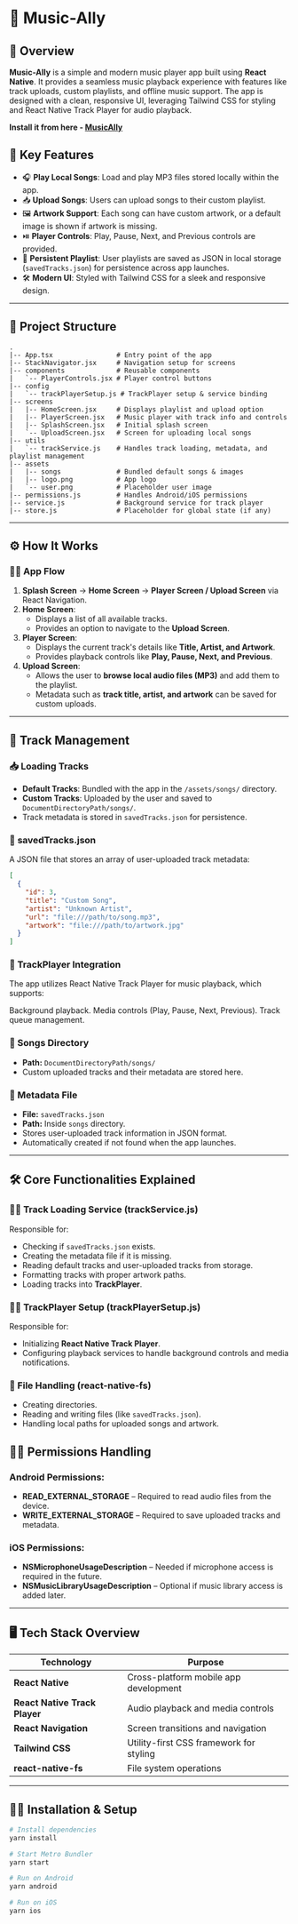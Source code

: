 # 🎵 Music-Ally

## 📱 Overview
**Music-Ally** is a simple and modern music player app built using **React Native**. It provides a seamless music playback experience with features like track uploads, custom playlists, and offline music support. The app is designed with a clean, responsive UI, leveraging Tailwind CSS for styling and React Native Track Player for audio playback.

**Install it from here - [MusicAlly](MusicAlly.apk)**

## 🚀 Key Features
- 🎧 **Play Local Songs**: Load and play MP3 files stored locally within the app.
- 📥 **Upload Songs**: Users can upload songs to their custom playlist.
- 🖼️ **Artwork Support**: Each song can have custom artwork, or a default image is shown if artwork is missing.
- ⏯️ **Player Controls**: Play, Pause, Next, and Previous controls are provided.
- 📂 **Persistent Playlist**: User playlists are saved as JSON in local storage (`savedTracks.json`) for persistence across app launches.
- 🛠️ **Modern UI**: Styled with Tailwind CSS for a sleek and responsive design.

---

## 📂 Project Structure
```plaintext
.
|-- App.tsx                # Entry point of the app
|-- StackNavigator.jsx     # Navigation setup for screens
|-- components             # Reusable components
|   `-- PlayerControls.jsx # Player control buttons
|-- config
|   `-- trackPlayerSetup.js # TrackPlayer setup & service binding
|-- screens
|   |-- HomeScreen.jsx     # Displays playlist and upload option
|   |-- PlayerScreen.jsx   # Music player with track info and controls
|   |-- SplashScreen.jsx   # Initial splash screen
|   `-- UploadScreen.jsx   # Screen for uploading local songs
|-- utils
|   `-- trackService.js    # Handles track loading, metadata, and playlist management
|-- assets
|   |-- songs              # Bundled default songs & images
|   |-- logo.png           # App logo
|   `-- user.png           # Placeholder user image
|-- permissions.js         # Handles Android/iOS permissions
|-- service.js             # Background service for track player
|-- store.js               # Placeholder for global state (if any)
```
---

## ⚙️ How It Works

### 🏃‍♂️ App Flow
1. **Splash Screen** → **Home Screen** → **Player Screen / Upload Screen** via React Navigation.
2. **Home Screen**:
   - Displays a list of all available tracks.
   - Provides an option to navigate to the **Upload Screen**.
3. **Player Screen**:
   - Displays the current track's details like **Title, Artist, and Artwork**.
   - Provides playback controls like **Play, Pause, Next, and Previous**.
4. **Upload Screen**:
   - Allows the user to **browse local audio files (MP3)** and add them to the playlist.
   - Metadata such as **track title, artist, and artwork** can be saved for custom uploads.

---

## 🎵 Track Management

### 📥 **Loading Tracks**
- **Default Tracks**: Bundled with the app in the `/assets/songs/` directory.
- **Custom Tracks**: Uploaded by the user and saved to `DocumentDirectoryPath/songs/`.
- Track metadata is stored in `savedTracks.json` for persistence.

### 📄 **savedTracks.json**
A JSON file that stores an array of user-uploaded track metadata:
```json
[
  {
    "id": 3,
    "title": "Custom Song",
    "artist": "Unknown Artist",
    "url": "file:///path/to/song.mp3",
    "artwork": "file:///path/to/artwork.jpg"
  }
]

```

### 🔄 TrackPlayer Integration
The app utilizes React Native Track Player for music playback, which supports:

Background playback.
Media controls (Play, Pause, Next, Previous).
Track queue management.

### 📂 Songs Directory
- **Path:** `DocumentDirectoryPath/songs/`
- Custom uploaded tracks and their metadata are stored here.

### 📝 Metadata File
- **File:** `savedTracks.json`
- **Path:** Inside `songs` directory.
- Stores user-uploaded track information in JSON format.
- Automatically created if not found when the app launches.

---

## 🛠️ Core Functionalities Explained

### 🧑‍💻 Track Loading Service (trackService.js)
Responsible for:
- Checking if `savedTracks.json` exists.
- Creating the metadata file if it is missing.
- Reading default tracks and user-uploaded tracks from storage.
- Formatting tracks with proper artwork paths.
- Loading tracks into **TrackPlayer**.

### 🧑‍💻 TrackPlayer Setup (trackPlayerSetup.js)
Responsible for:
- Initializing **React Native Track Player**.
- Configuring playback services to handle background controls and media notifications.

### 📂 File Handling (react-native-fs)
- Creating directories.
- Reading and writing files (like `savedTracks.json`).
- Handling local paths for uploaded songs and artwork.


## 🧑‍💻 Permissions Handling

### Android Permissions:
- **READ_EXTERNAL_STORAGE** – Required to read audio files from the device.
- **WRITE_EXTERNAL_STORAGE** – Required to save uploaded tracks and metadata.

### iOS Permissions:
- **NSMicrophoneUsageDescription** – Needed if microphone access is required in the future.
- **NSMusicLibraryUsageDescription** – Optional if music library access is added later.

---

## 🖥️ Tech Stack Overview

| **Technology**                | **Purpose**                                      |
|-------------------------------|--------------------------------------------------|
| **React Native**               | Cross-platform mobile app development            |
| **React Native Track Player**  | Audio playback and media controls                |
| **React Navigation**           | Screen transitions and navigation                |
| **Tailwind CSS**               | Utility-first CSS framework for styling          |
| **react-native-fs**            | File system operations                           |

---

## 🧑‍💻 Installation & Setup

```bash
# Install dependencies
yarn install

# Start Metro Bundler
yarn start

# Run on Android
yarn android

# Run on iOS
yarn ios
```


